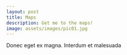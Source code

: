 ```yaml
---
layout: post
title: Maps
description: Get me to the maps!
image: assets/images/pic01.jpg
---
```


Donec eget ex magna. Interdum et malesuada